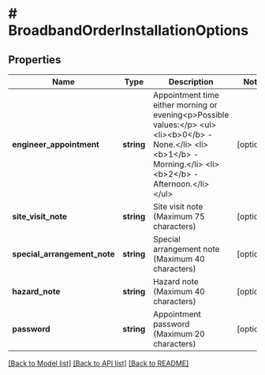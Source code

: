 # # BroadbandOrderInstallationOptions

## Properties

Name | Type | Description | Notes
------------ | ------------- | ------------- | -------------
**engineer_appointment** | **string** | Appointment time either morning or evening&lt;p&gt;Possible values:&lt;/p&gt;  &lt;ul&gt;  &lt;li&gt;&lt;b&gt;0&lt;/b&gt; - None.&lt;/li&gt;  &lt;li&gt;&lt;b&gt;1&lt;/b&gt; - Morning.&lt;/li&gt;  &lt;li&gt;&lt;b&gt;2&lt;/b&gt; - Afternoon.&lt;/li&gt;  &lt;/ul&gt; | [optional]
**site_visit_note** | **string** | Site visit note (Maximum 75 characters) | [optional]
**special_arrangement_note** | **string** | Special arrangement note (Maximum 40 characters) | [optional]
**hazard_note** | **string** | Hazard note (Maximum 40 characters) | [optional]
**password** | **string** | Appointment password (Maximum 20 characters) | [optional]

[[Back to Model list]](../../README.md#models) [[Back to API list]](../../README.md#endpoints) [[Back to README]](../../README.md)
